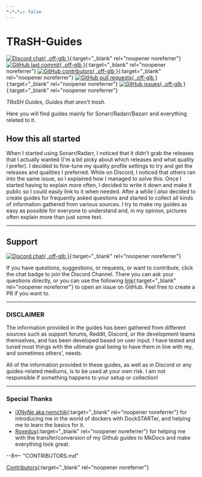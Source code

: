 ```yaml
---
ᴴₒᴴₒᴴₒ: false
---
```


# TRaSH-Guides

[![Discord chat](https://img.shields.io/discord/492590071455940612?style=flat-square&color=4051B5&logo=discord){ .off-glb }](https://trash-guides.info/discord){:target="\_blank" rel="noopener noreferrer"}
[![GitHub last commit](https://img.shields.io/github/last-commit/TRaSH-Guides/Guides?color=4051B5&label=Last%20Update&style=flat-square){ .off-glb }](https://github.com/TRaSH-Guides/Guides/commits/master){:target="\_blank" rel="noopener noreferrer"}
[![GitHub contributors](https://img.shields.io/github/contributors/TRaSH-Guides/Guides?color=4051B5&style=flat-square){ .off-glb }](https://github.com/TRaSH-Guides/Guides/graphs/contributors){:target="\_blank" rel="noopener noreferrer"}
[![GitHub pull requests](https://img.shields.io/github/issues-pr/TRaSH-Guides/Guides?color=4051B5&style=flat-square){ .off-glb }](https://github.com/TRaSH-Guides/Guides/pulls){:target="\_blank" rel="noopener noreferrer"}
[![GitHub issues](https://img.shields.io/github/issues/TRaSH-Guides/Guides?color=4051B5&style=flat-square){ .off-glb }](https://github.com/TRaSH-Guides/Guides/issues){:target="\_blank" rel="noopener noreferrer"}

_TRaSH Guides, Guides that aren't trash._

Here you will find guides mainly for Sonarr/Radarr/Bazarr and everything related to it.

## How this all started

When I started using Sonarr/Radarr, I noticed that it didn't grab the releases that I actually wanted (I'm a bit picky about which releases and what quality I prefer).
I decided to fine-tune my quality profile settings to try and get the releases and qualities I preferred. While on Discord, I noticed that others ran into the same issue, so I explained how I managed to solve this. Once I started having to explain more often, I decided to write it down and make it public so I could easily link to it when needed.
After a while I _also_ decided to create guides for frequently asked questions and started to collect all kinds of information gathered from various sources.
I try to make my guides as easy as possible for everyone to understand and, in my opinion, pictures often explain more than just some text.

---

## Support

[![Discord chat](https://img.shields.io/discord/492590071455940612?style=for-the-badge&color=4051B5&logo=discord){ .off-glb }](https://trash-guides.info/discord){:target="\_blank" rel="noopener noreferrer"}

If you have questions, suggestions, or requests, or want to contribute, click the chat badge to join the Discord Channel. There you can ask your questions directly, or you can use the following [link](https://github.com/TRaSH-Guides/Guides/issues){:target="\_blank" rel="noopener noreferrer"} to open an issue on GitHub.
Feel free to create a PR if you want to.

---

### DISCLAIMER

The information provided in the guides has been gathered from different sources such as support forums, Reddit, Discord, or the development teams themselves, and has been developed based on user input.
I have tested and tuned most things with the ultimate goal being to have them in line with my, and sometimes others', needs.

All of the information provided in these guides, as well as in Discord or any guides-related mediums, is to be used at your own risk. I am not responsible if something happens to your setup or collection!

---

### Special Thanks

- [iXNyNe aka nemchik](https://github.com/nemchik){:target="_blank" rel="noopener noreferrer"} for introducing me in the world of dockers with DockSTARTer, and helping me to learn the basics for it.
- [Roxedus](https://github.com/Roxedus){:target="_blank" rel="noopener noreferrer"} for helping me with the transfer/conversion of my Github guides to MkDocs and make everything look great.

--8<-- "CONTRIBUTORS.md"

[Contributors](https://github.com/TRaSH-Guides/Guides/graphs/contributors){:target="_blank" rel="noopener noreferrer"}
